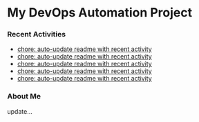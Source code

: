 # My DevOps Automation Project

### Recent Activities
<!-- activity:START -->
- [chore: auto-update readme with recent activity](https://github.com/kaigiii/mybowling-app/commit/b2cd937a0db903ce054bbedb74bb0c449b4fa8c7)
- [chore: auto-update readme with recent activity](https://github.com/kaigiii/mybowling-app/commit/b456b8c53c5efb91e49d838f544da2c849a33143)
- [chore: auto-update readme with recent activity](https://github.com/kaigiii/mybowling-app/commit/9c8f66ab12c7cb73d3894a1c150f6eb98ddb4d49)
- [chore: auto-update readme with recent activity](https://github.com/kaigiii/mybowling-app/commit/2c6d7beccbab221601d5cb93ab6740b3d668b7ff)
- [chore: auto-update readme with recent activity](https://github.com/kaigiii/mybowling-app/commit/a6f1037109dbe3696091cf04bfb1b85740c0b046)
<!-- activity:END -->

### About Me
<!-- MYLINKS:START -->
<!-- MYLINKS:END -->

update...
